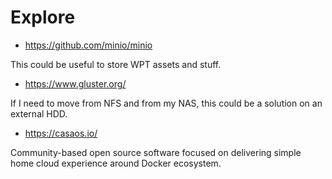 # Explore

- https://github.com/minio/minio

This could be useful to store WPT assets and stuff.

- https://www.gluster.org/

If I need to move from NFS and from my NAS, this could be a solution on an external HDD.

- https://casaos.io/

Community-based open source software focused on delivering simple home cloud experience around Docker ecosystem.
